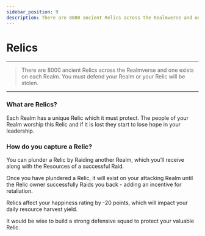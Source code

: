 ```yaml
---
sidebar_position: 9
description: There are 8000 ancient Relics across the Realmverse and one exists on each Realm.
---
```


# Relics
---


> There are 8000 ancient Relics across the Realmverse and one exists on each Realm. You must defend your Realm or your Relic will be stolen.

---

### What are Relics?

Each Realm has a unique Relic which it must protect. The people of your Realm worship this Relic and if it is lost they start to lose hope in your leadership.

### How do you capture a Relic?

You can plunder a Relic by Raiding another Realm, which you’ll receive along with the Resources of a successful Raid. 

Once you have plundered a Relic, it will exist on your attacking Realm until the Relic owner successfully Raids you back - adding an incentive for retaliation. 

Relics affect your happiness rating by -20 points, which will impact your daily resource harvest yield. 

It would be wise to build a strong defensive squad to protect your valuable Relic.

